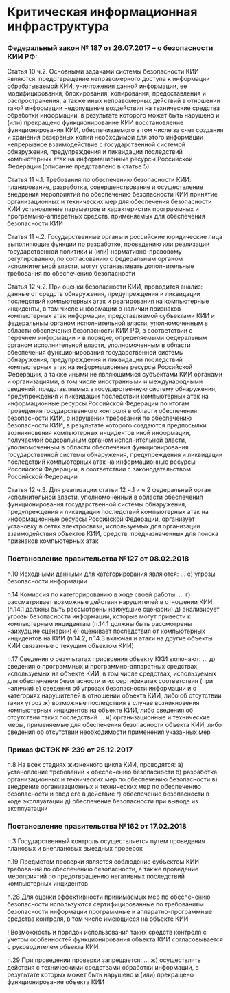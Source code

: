 # Критическая информационная инфраструктура

### Федеральный закон № 187 от 26.07.2017 – о безопасности КИИ РФ:

Статья 10 ч.2. Основными задачами системы безопасности КИИ являются:
предотвращение неправомерного доступа к информации обрабатываемой КИИ, уничтожения данной информации, ее модифицирования, блокирования, копирования, предоставления и распространения, а также иных неправомерных действий в отношении такой информации недопущение воздействия на технические средства обработки информации, в результате которого может быть нарушено и (или) прекращено функционирование КИИ восстановление функционирования КИИ, обеспечиваемого в том числе за счет создания и хранения резервных копий необходимой для этого информации непрерывное взаимодействие с государственной системой обнаружения, предупреждения и ликвидации последствий компьютерных атак на информационные ресурсы Российской Федерации (описание представлено в статье 5)

Статья 11 ч.1. Требования по обеспечению безопасности КИИ:
планирование, разработка, совершенствование и осуществление внедрения мероприятий по обеспечению безопасности КИИ принятие организационных и технических мер для обеспечения безопасности КИИ установление параметров и характеристик программных и программно-аппаратных средств, применяемых для обеспечения безопасности КИИ

Статья 11 ч.2. Государственные органы и российские юридические лица выполняющие функции по разработке, проведению или реализации государственной политики и (или) нормативно-правовому регулированию, по согласованию с федеральным органом исполнительной власти, могут устанавливать дополнительные требования по обеспечению безопасности

Статья 12 ч.2. При оценки безопасности КИИ, проводится анализ:
данные от средств обнаружения, предупреждения и ликвидации последствий компьютерных атак и реагирования на компьютерные инциденты, в том числе информации о наличии признаков компьютерных атак информации, представляемой субъектами КИИ и федеральным органом исполнительной власти, уполномоченным в области обеспечения безопасности КИИ РФ, в соответствии с перечнем информации и в порядке, определяемыми федеральным органом исполнительной власти, уполномоченным в области обеспечения функционирования государственной системы обнаружения, предупреждения и ликвидации последствий компьютерных атак на информационные ресурсы Российской Федерации, а также иными не являющимися субъектами КИИ органами и организациями, в том числе иностранными и международными сведений, представляемых в государственную систему обнаружения, предупреждения и ликвидации последствий компьютерных атак на информационные ресурсы Российской Федерации по итогам проведения государственного контроля в области обеспечения безопасности КИИ, о нарушении требований по обеспечению безопасности КИИ, в результате которого создаются предпосылки возникновения компьютерных инцидентов иной информации, получаемой федеральным органом исполнительной власти, уполномоченным в области обеспечения функционирования государственной системы обнаружения, предупреждения и ликвидации последствий компьютерных атак на информационные ресурсы Российской Федерации, в соответствии с законодательством Российской Федерации

Статья 12 ч.3. Для реализации статьи 12 ч.1 и ч.2 федеральный орган исполнительной власти, уполномоченный в области обеспечения функционирования государственной системы обнаружения, предупреждения и ликвидации последствий компьютерных атак на информационные ресурсы Российской Федерации, организует установку в сетях электросвязи, используемых для организации взаимодействия объектов КИИ, средств, предназначенных для поиска признаков компьютерных атак

### Постановление правительства №127 от 08.02.2018

п.10 Исходными данными для категорирования являются:
…
е) угрозы безопасности информации

п.14 Комиссия по категорированию в ходе своей работы:
…
г) рассматривает возможные действия нарушителей в отношении КИИ (п.14.1 должны быть рассмотрены наихудшие сценарии)
д) анализирует угрозы безопасности информации, которые могут привести к компьютерным инцидентам (п.14.1 должны быть рассмотрены наихудшие сценарии)
е) оценивает последствия от компьютерных инцидентов на КИИ (п.14.2, п.14.3 включая и атаки на другие объекты КИИ связанные с текущим объектом КИИ)

п.17 Сведения о результатах присвоения объекту ККИ включают:
…
д) сведения о программных и программно-аппаратных средствах, используемых на объекте КИИ, в том числе средствах, используемых для обеспечения безопасности и их сертификатах соответствия (при наличии)
е) сведения об угрозах безопасности информации и о категориях нарушителей в отношении объекта КИИ, либо об отсутствии таких угроз
ж) возможные последствия в случае возникновения компьютерных инцидентов на объекте КИИ, либо сведения об отсутствии таких последствий
…
и) организационные и технические меры, применяемые для обеспечения безопасности объекта КИИ, либо сведения об отсутствии необходимости применения указанных мер

### Приказ ФСТЭК № 239 от 25.12.2017

п.8 На всех стадиях жизненного цикла КИИ, проводятся:
а) установление требований к обеспечению безопасности 
б) разработка организационных и технических мер по обеспечению безопасности 
в) внедрение организационных и технических мер по обеспечению безопасности и ввод его в действие
г) обеспечение безопасности в ходе эксплуатации
д) обеспечение безопасности при выводе из эксплуатации


### Постановление правительства №162 от 17.02.2018

п.3 Государственный контроль осуществляется путем проведения плановых и внеплановых выездных проверок

п.19 Предметом проверки является соблюдение субъектом КИИ требований по обеспечению безопасности, а также проведение мероприятий по предотвращению негативных последствий компьютерных инцидентов

п.28 Для оценки эффективности принимаемых мер по обеспечению безопасности используются сертифицированные по требованиям безопасности информации программные и аппаратно-программные средства контроля, в том числе имеющиеся на объекте КИИ

! Возможность и порядок использования таких средств контроля с учетом особенностей функционирования  объекта КИИ согласовывается с руководителем объекта КИИ

п.29 При проведении проверки запрещается:
…
ж) осуществлять действия с техническими средствами обработки информации, в результате которых может быть нарушено и (или) прекращено функционирование объекта КИИ
